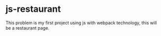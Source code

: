 # js-restaurant
This problem is my first project using js with webpack technology, this will be a restaurant page.
